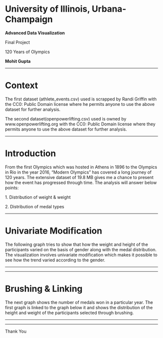 
# University of Illinois, Urbana-Champaign



**Advanced Data Visualization**

Final Project

<p class="fragment">120 Years of Olympics</p>

**Mohit Gupta**

---

# Context


<p class="fragment">The first dataset (athlete_events.csv) used is scrapped by Randi Griffin with the CC0: Public Domain license where he permits anyone to use the above dataset for further analysis. </p>

<p class="fragment">The second dataset(openpowerlifting.csv) used is owned by www.openpowerlifting.org with the CC0: Public Domain license where they permits anyone to use the above dataset for further analysis.</p>

---

# Introduction

From the first Olympics which was hosted in Athens in 1896 to the Olympics in Rio in the year 2016, “Modern Olympics” has covered a long journey of 120 years. The extensive dataset of  19.8 MB gives me a chance to present how the event has progressed through time. The analysis will answer below points:

<p class="fragment">1.	Distribution of weight & weight </p>

<p class="fragment">2. Distribution of medal types</p>


---

# Univariate Modification

The following graph tries to show that how the weight and height of the participants varied on the basis of gender along with the medal distribution. The visualization involves univariate modification which makes it possible to see how the trend varied according to the gender.

---

<div id="vis"></div>

---

# Brushing & Linking

The next graph shows the number of medals won in a particular year. The first graph is linked to the graph below it and shows the distribution of the height and weight of the participants selected through brushing.

---

<div id="vis2"></div>

---

Thank You

